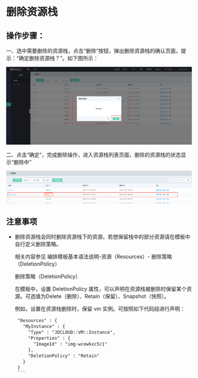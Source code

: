 # 删除资源栈


## 操作步骤：

一、选中需要删除的资源栈，点击“删除”按钮，弹出删除资源栈的确认页面，提示：“确定删除资源栈？”。如下图所示：

![](https://raw.githubusercontent.com/jdclouddocs/cn/resource-orchestration/image/resource/delete%20stack001.png)

二、点击“确定”，完成删除操作，进入资源栈列表页面，删除的资源栈的状态显示“删除中”

![](https://raw.githubusercontent.com/jdclouddocs/cn/resource-orchestration/image/resource/delete%20stack002.png)


## 注意事项

- 删除资源栈会同时删除资源栈下的资源，若想保留栈中的部分资源请在模板中自行定义删除策略。
  
  相关内容参见 编排模板基本语法说明-资源（Resources）- 删除策略（DeletionPolicy）
  
  
  删除策略（DeletionPolicy）

  在模板中，设置 DeletionPolicy 属性，可以声明在资源栈被删除时保留某个资源。可选值为Delete（删除）、Retain（保留）、Snapshot（快照）。

  例如，设置在资源栈删除时，保留 vm 实例。可按照如下代码段进行声明：
     
     ```
      "Resources" : {
        "MyInstance" : {
          "Type" : "JDCLOUD::VM::Instance",
          "Properties" : {
            "ImageId" : "img-wcewkxc5c1"
          },
          "DeletionPolicy" : "Retain"
        }
      }
      ```
